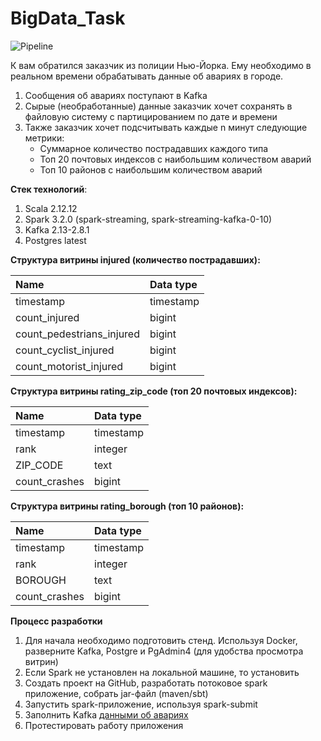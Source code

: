 # BigData_Task
![Pipeline](https://user-images.githubusercontent.com/47881109/149827347-3eb08604-710b-4704-bed3-d659655e0325.png)

К вам обратился заказчик из полиции Нью-Йорка. Ему необходимо в реальном времени обрабатывать данные об авариях в городе.

1. Сообщения об авариях поступают в Kafka
2. Сырые (необработанные) данные заказчик хочет сохранять в файловую систему с партицированием по дате и времени
3. Также заказчик хочет подсчитывать каждые n минут следующие метрики:
   - Суммарное количество пострадавших каждого типа
   - Топ 20 почтовых индексов с наибольшим количеством аварий
   - Топ 10 районов с наибольшим количеством аварий

**Стек технологий**:
1. Scala 2.12.12
2. Spark 3.2.0 (spark-streaming, spark-streaming-kafka-0-10)
3. Kafka 2.13-2.8.1
4. Postgres latest

**Структура витрины injured (количество пострадавших):**

| Name                      | Data type |
|:--------------------------|:----------|
| timestamp                 | timestamp |
| count_injured             | bigint    |
| count_pedestrians_injured | bigint    |
| count_cyclist_injured     | bigint    |
| count_motorist_injured    | bigint    |

**Структура витрины rating_zip_code (топ 20 почтовых индексов):**

| Name                   | Data type |
|:-----------------------|:----------|
| timestamp              | timestamp |
| rank                   | integer   |
| ZIP_CODE               | text      |
| count_crashes          | bigint    |

**Структура витрины rating_borough (топ 10 районов):**

| Name                   | Data type |
|:-----------------------|:----------|
| timestamp              | timestamp |
| rank                   | integer   |
| BOROUGH                | text      |
| count_crashes          | bigint    |

**Процесс разработки**
1. Для начала необходимо подготовить стенд. Используя Docker, разверните Kafka, Postgre и PgAdmin4 (для удобства просмотра витрин)
2. Если Spark не установлен на локальной машине, то установить
3. Создать проект на GitHub, разработать потоковое spark приложение, собрать jar-файл (maven/sbt)
4. Запустить spark-приложение, используя spark-submit
5. Заполнить Kafka [данными об авариях](https://data.cityofnewyork.us/Public-Safety/Motor-Vehicle-Collisions-Crashes/h9gi-nx95)
6. Протестировать работу приложения
